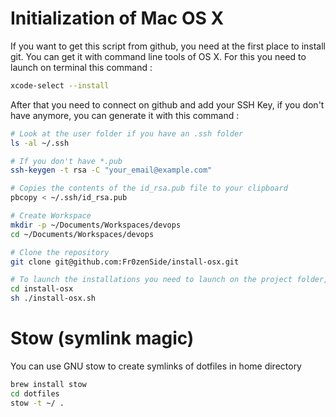 Initialization of Mac OS X
===========

If you want to get this script from github, you need at the first place to install git. You can get it with command line tools of OS X.
For this you need to launch on terminal this command :
```sh
xcode-select --install
```

After that you need to connect on github and add your SSH Key, if you don't have anymore, you can generate it with this command :
```sh
# Look at the user folder if you have an .ssh folder
ls -al ~/.ssh

# If you don't have *.pub
ssh-keygen -t rsa -C "your_email@example.com"

# Copies the contents of the id_rsa.pub file to your clipboard
pbcopy < ~/.ssh/id_rsa.pub
```

```sh
# Create Workspace
mkdir -p ~/Documents/Workspaces/devops
cd ~/Documents/Workspaces/devops

# Clone the repository
git clone git@github.com:Fr0zenSide/install-osx.git

# To launch the installations you need to launch on the project folder, the install script
cd install-osx
sh ./install-osx.sh

```

# Stow (symlink magic)
You can use GNU stow to create symlinks of dotfiles in home directory
```sh
brew install stow
cd dotfiles
stow -t ~/ .
```
